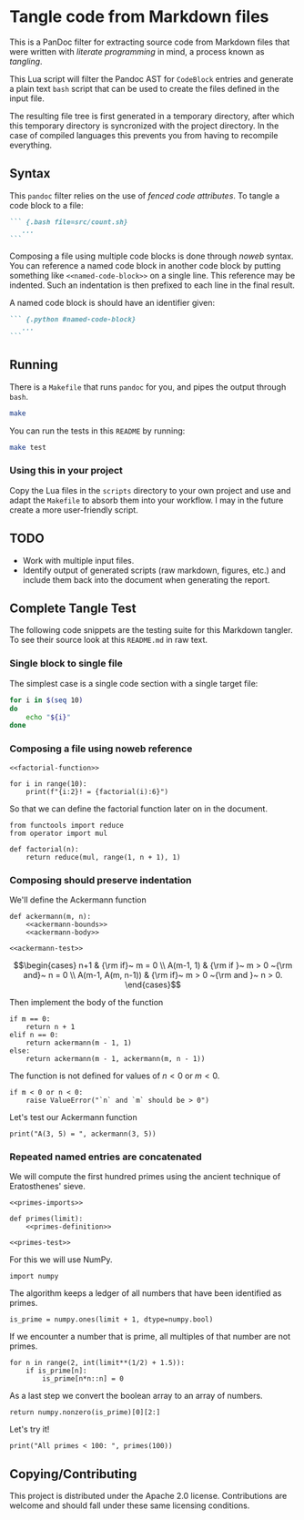 # Tangle code from Markdown files

This is a PanDoc filter for extracting source code from Markdown files that were written with *literate programming* in mind, a process known as *tangling*.

This Lua script will filter the Pandoc AST for `CodeBlock` entries and generate a plain text `bash` script that can be used to create the files defined in the input file.

The resulting file tree is first generated in a temporary directory, after which this temporary directory is syncronized with the project directory. In the case of compiled languages this prevents you from having to recompile everything.

## Syntax

This `pandoc` filter relies on the use of *fenced code attributes*. To tangle a code block to a file:

~~~markdown
``` {.bash file=src/count.sh}
   ...
```
~~~

Composing a file using multiple code blocks is done through *noweb* syntax. You can reference a named code block in another code block by putting something like `<<named-code-block>>` on a single line. This reference may be indented. Such an indentation is then prefixed to each line in the final result.

A named code block is should have an identifier given:

~~~markdown
``` {.python #named-code-block}
   ...
```
~~~

## Running

There is a `Makefile` that runs `pandoc` for you, and pipes the output through `bash`.

```sh
make
```

You can run the tests in this `README` by running:

```sh
make test
```

### Using this in your project

Copy the Lua files in the `scripts` directory to your own project and use and adapt the `Makefile` to absorb them into your workflow. I may in the future create a more user-friendly script.

## TODO

- Work with multiple input files.
- Identify output of generated scripts (raw markdown, figures, etc.) and include them back into the document when generating the report.

## Complete Tangle Test

The following code snippets are the testing suite for this Markdown tangler. To see their source look at this `README.md` in raw text.

### Single block to single file

The simplest case is a single code section with a single target file:

``` {.bash file=test/count.sh}
for i in $(seq 10)
do
    echo "${i}"
done
```

### Composing a file using noweb reference

``` {.python file=test/factorial.py}
<<factorial-function>>

for i in range(10):
    print(f"{i:2}! = {factorial(i):6}")
```

So that we can define the factorial function later on in the document.

``` {.python #factorial-function}
from functools import reduce
from operator import mul

def factorial(n):
    return reduce(mul, range(1, n + 1), 1)
```

### Composing should preserve indentation

We'll define the Ackermann function

``` {.python file=test/ackermann.py}
def ackermann(m, n):
    <<ackermann-bounds>>
    <<ackermann-body>>

<<ackermann-test>>
```

$$\begin{cases}
n+1 & {\rm if}~ m = 0 \\
A(m-1, 1) & {\rm if }~ m > 0 ~{\rm and}~ n = 0 \\
A(m-1, A(m, n-1)) & {\rm if}~ m > 0 ~{\rm and }~ n > 0.
\end{cases}$$

Then implement the body of the function

``` {.python #ackermann-body}
if m == 0:
    return n + 1
elif n == 0:
    return ackermann(m - 1, 1)
else:
    return ackermann(m - 1, ackermann(m, n - 1))
```

The function is not defined for values of $n < 0$ or $m <0$.

``` {.python #ackermann-bounds}
if m < 0 or n < 0:
    raise ValueError("`n` and `m` should be > 0")
```

Let's test our Ackermann function

``` {.python #ackermann-test}
print("A(3, 5) = ", ackermann(3, 5))
```

### Repeated named entries are concatenated

We will compute the first hundred primes using the ancient technique of Eratosthenes' sieve.

``` {.python file=test/primes.py}
<<primes-imports>>

def primes(limit):
    <<primes-definition>>

<<primes-test>>
```

For this we will use NumPy.

``` {.python #primes-imports}
import numpy
```

The algorithm keeps a ledger of all numbers that have been identified as primes.

``` {.python #primes-definition}
is_prime = numpy.ones(limit + 1, dtype=numpy.bool)
```

If we encounter a number that is prime, all multiples of that number are not primes.

``` {.python #primes-definition append=true}
for n in range(2, int(limit**(1/2) + 1.5)):
    if is_prime[n]:
        is_prime[n*n::n] = 0
```

As a last step we convert the boolean array to an array of numbers.

``` {.python #primes-definition append=true}
return numpy.nonzero(is_prime)[0][2:]
```

Let's try it!

``` {.python #primes-test}
print("All primes < 100: ", primes(100))
```

## Copying/Contributing

This project is distributed under the Apache 2.0 license. Contributions are welcome and should fall under these same licensing conditions.
